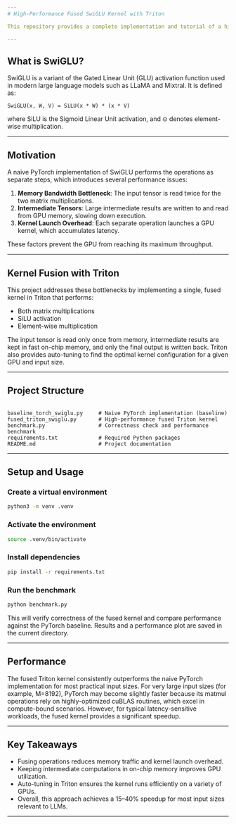 ```yaml
---
# High-Performance Fused SwiGLU Kernel with Triton

This repository provides a complete implementation and tutorial of a high-performance fused SwiGLU kernel using OpenAI Triton. By leveraging kernel fusion, this implementation achieves a 15–40% performance improvement over a standard PyTorch version by reducing memory bandwidth bottlenecks and kernel launch overhead.

---
```


## What is SwiGLU?

SwiGLU is a variant of the Gated Linear Unit (GLU) activation function used in modern large language models such as LLaMA and Mixtral. It is defined as:
```angular2html
SwiGLU(x, W, V) = SiLU(x * W) * (x * V)
```


where SiLU is the Sigmoid Linear Unit activation, and ⊙ denotes element-wise multiplication.

---

## Motivation

A naive PyTorch implementation of SwiGLU performs the operations as separate steps, which introduces several performance issues:

1. **Memory Bandwidth Bottleneck**: The input tensor is read twice for the two matrix multiplications.
2. **Intermediate Tensors**: Large intermediate results are written to and read from GPU memory, slowing down execution.
3. **Kernel Launch Overhead**: Each separate operation launches a GPU kernel, which accumulates latency.

These factors prevent the GPU from reaching its maximum throughput.

---

## Kernel Fusion with Triton

This project addresses these bottlenecks by implementing a single, fused kernel in Triton that performs:

- Both matrix multiplications
- SiLU activation
- Element-wise multiplication

The input tensor is read only once from memory, intermediate results are kept in fast on-chip memory, and only the final output is written back. Triton also provides auto-tuning to find the optimal kernel configuration for a given GPU and input size.

---

## Project Structure

```

baseline_torch_swiglu.py     # Naive PyTorch implementation (baseline)
fused_triton_swiglu.py       # High-performance fused Triton kernel
benchmark.py                 # Correctness check and performance benchmark
requirements.txt             # Required Python packages
README.md                    # Project documentation

````

---

## Setup and Usage

### Create a virtual environment
```bash
python3 -m venv .venv
````

### Activate the environment

```bash
source .venv/bin/activate
```

### Install dependencies

```bash
pip install -r requirements.txt
```

### Run the benchmark

```bash
python benchmark.py
```

This will verify correctness of the fused kernel and compare performance against the PyTorch baseline. Results and a performance plot are saved in the current directory.

---

## Performance

The fused Triton kernel consistently outperforms the naive PyTorch implementation for most practical input sizes. For very large input sizes (for example, M=8192), PyTorch may become slightly faster because its matmul operations rely on highly-optimized cuBLAS routines, which excel in compute-bound scenarios. However, for typical latency-sensitive workloads, the fused kernel provides a significant speedup.

---

## Key Takeaways

* Fusing operations reduces memory traffic and kernel launch overhead.
* Keeping intermediate computations in on-chip memory improves GPU utilization.
* Auto-tuning in Triton ensures the kernel runs efficiently on a variety of GPUs.
* Overall, this approach achieves a 15–40% speedup for most input sizes relevant to LLMs.

---
